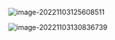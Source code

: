 ![image-20221103125608511](C:\Users\28274\AppData\Roaming\Typora\typora-user-images\image-20221103125608511.png)

![image-20221103130836739](C:\Users\28274\AppData\Roaming\Typora\typora-user-images\image-20221103130836739.png)